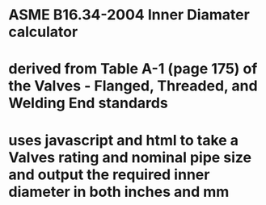 # ASME B16.34-2004 Inner Diamater calculator

# derived from Table A-1 (page 175) of the Valves - Flanged, Threaded, and Welding End standards

# uses javascript and html to take a Valves rating and nominal pipe size and output the required inner diameter in both inches and mm
